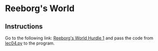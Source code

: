 # Reeborg's World

## Instructions 
Go to the following link: [Reeborg's World Hurdle 1](https://reeborg.ca/reeborg.html?lang=en&mode=python&menu=worlds%2Fmenus%2Freeborg_intro_en.json&name=Hurdle%202&url=worlds%2Ftutorial_en%2Fhurdle2.json) and pass the code from [lec04.py](lec04.py) to the program.
